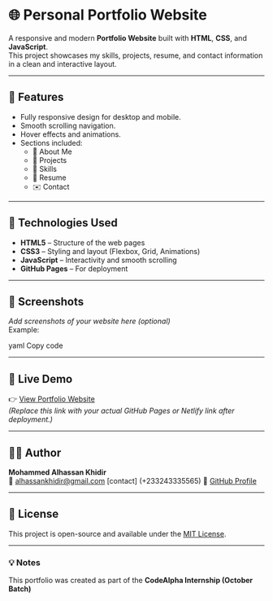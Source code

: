 # 🌐 Personal Portfolio Website

A responsive and modern **Portfolio Website** built with **HTML**, **CSS**, and **JavaScript**.  
This project showcases my skills, projects, resume, and contact information in a clean and interactive layout.

---

## 🧠 Features

- Fully responsive design for desktop and mobile.
- Smooth scrolling navigation.
- Hover effects and animations.
- Sections included:
  - 🧍 About Me
  - 💼 Projects
  - 🧰 Skills
  - 📄 Resume
  - ✉️ Contact

---

## 🚀 Technologies Used

- **HTML5** – Structure of the web pages  
- **CSS3** – Styling and layout (Flexbox, Grid, Animations)  
- **JavaScript** – Interactivity and smooth scrolling  
- **GitHub Pages** – For deployment

---

## 📸 Screenshots

_Add screenshots of your website here (optional)_  
Example:

yaml
Copy code

---

## 🔗 Live Demo

👉 [View Portfolio Website](https://eaglespy18.github.io/Portfolio)  
*(Replace this link with your actual GitHub Pages or Netlify link after deployment.)*

---

## 🧑‍💻 Author

**Mohammed Alhassan Khidir**  
📧 [alhassankhidir@gmail.com](mailto:alhassankhidir@gmail.com) 
[contact] (+233243335565)
🔗 [GitHub Profile](https://github.com/eaglespy18)

---

## 📝 License

This project is open-source and available under the [MIT License](LICENSE).

---

### 💡 Notes

This portfolio was created as part of the **CodeAlpha Internship (October Batch)**